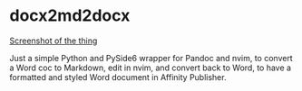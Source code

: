 # docx2md2docx

[Screenshot of the thing](/img/screenshot.png)

Just a simple Python and PySide6 wrapper for Pandoc and nvim, to convert a Word coc to Markdown, edit in nvim, and convert back to Word, to have a formatted and styled Word document in Affinity Publisher.

